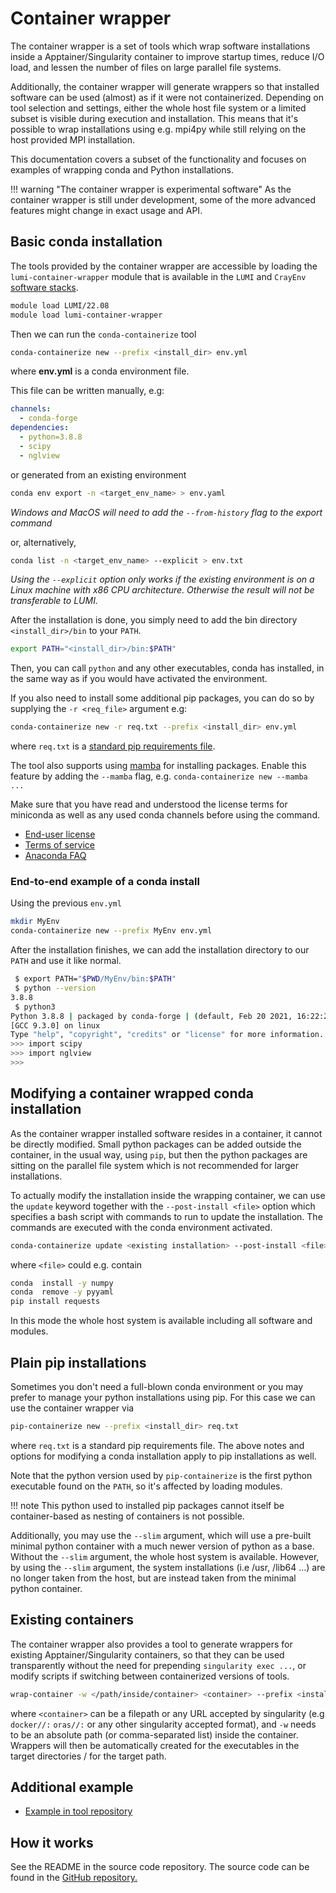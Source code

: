 [softwarestacks]: ../../runjobs/lumi_env/softwarestacks.md

# Container wrapper

The container wrapper is a set of tools which wrap software installations
inside a Apptainer/Singularity container to improve startup times, reduce I/O
load, and lessen the number of files on large parallel file systems.

Additionally, the container wrapper will generate wrappers so that installed
software can be used (almost) as if it were not containerized. Depending on
tool selection and settings, either the whole host file system or a limited
subset is visible during execution and installation. This means that it's
possible to wrap installations using e.g. mpi4py while still relying on the
host provided MPI installation.

This documentation covers a subset of the functionality and focuses on examples
of wrapping conda and Python installations.

!!! warning "The container wrapper is experimental software"
    As the container wrapper is still under development, some of the more
    advanced features might change in exact usage and API.

## Basic conda installation

The tools provided by the container wrapper are accessible by loading the
`lumi-container-wrapper` module that is available in the `LUMI` and `CrayEnv`
[software stacks][softwarestacks].

```bash
module load LUMI/22.08 
module load lumi-container-wrapper
```

Then we can run the `conda-containerize` tool

```bash
conda-containerize new --prefix <install_dir> env.yml
```

where **env.yml** is a conda environment file.

This file can be written manually, e.g:

```yaml
channels:
  - conda-forge
dependencies:
  - python=3.8.8
  - scipy
  - nglview
```

or generated from an existing environment

```bash
conda env export -n <target_env_name> > env.yaml 
```
*Windows and MacOS will need to add the `--from-history` flag to the export command*

or, alternatively,
```bash
conda list -n <target_env_name> --explicit > env.txt
```

*Using the `--explicit` option only works if the existing environment is on a
Linux machine with x86 CPU architecture. Otherwise the result will not be
transferable to LUMI.*

After the installation is done, you simply need to add the bin directory
`<install_dir>/bin` to your `PATH`.

```bash
export PATH="<install_dir>/bin:$PATH"
```

Then, you can call `python` and any other executables, conda has installed, in
the same way as if you would have activated the environment.

If you also need to install some additional pip packages, you can do so by
supplying the `-r <req_file>` argument e.g:

```bash
conda-containerize new -r req.txt --prefix <install_dir> env.yml
```

where `req.txt` is a [standard pip requirements file](https://pip.pypa.io/en/latest/reference/requirements-file-format/).

The tool also supports using [mamba](https://github.com/mamba-org/mamba) for
installing packages. Enable this feature by adding the `--mamba` flag, e.g.
`conda-containerize new --mamba ...`

Make sure that you have read and understood the license terms for miniconda as
well as any used conda channels before using the command.

- [End-user license](https://www.anaconda.com/end-user-license-agreement-miniconda)
- [Terms of service](https://www.anaconda.com/terms-of-service)
- [Anaconda FAQ](https://www.anaconda.com/blog/anaconda-commercial-edition-faq)

### End-to-end example of a conda install

Using the previous `env.yml`

```bash
mkdir MyEnv
conda-containerize new --prefix MyEnv env.yml 
```

After the installation finishes, we can add the installation directory to our
`PATH` and use it like normal.

```bash
 $ export PATH="$PWD/MyEnv/bin:$PATH"
 $ python --version
3.8.8
 $ python3
Python 3.8.8 | packaged by conda-forge | (default, Feb 20 2021, 16:22:27) 
[GCC 9.3.0] on linux
Type "help", "copyright", "credits" or "license" for more information.
>>> import scipy
>>> import nglview
>>> 
```

## Modifying a container wrapped conda installation

As the container wrapper installed software resides in a container, it cannot
be directly modified. Small python packages can be added outside the container,
in the usual way, using `pip`, but then the python packages are sitting on the
parallel file system which is not recommended for larger installations.

To actually modify the installation inside the wrapping container, we can use
the `update` keyword together with the `--post-install <file>` option which
specifies a bash script with commands to run to update the installation. The
commands are executed with the conda environment activated.

```bash
conda-containerize update <existing installation> --post-install <file> 
```

where `<file>` could e.g. contain

```bash
conda  install -y numpy
conda  remove -y pyyaml
pip install requests
```

In this mode the whole host system is available including all software and modules.

## Plain pip installations

Sometimes you don't need a full-blown conda environment or you may prefer to
manage your python installations using pip. For this case we can use the
container wrapper via

```bash
pip-containerize new --prefix <install_dir> req.txt
```

where `req.txt` is a standard pip requirements file. The above notes and
options for modifying a conda installation apply to pip installations as well.

Note that the python version used by `pip-containerize` is the first python
executable found on the `PATH`, so it's affected by loading modules.

!!! note
    This python used to installed pip packages cannot itself be container-based
    as nesting of containers is not possible.  

Additionally, you may use the `--slim` argument, which will use a pre-built
minimal python container with a much newer version of python as a base. Without
the `--slim` argument, the whole host system is available. However, by using
the `--slim` argument, the system installations (i.e /usr, /lib64 ...) are no
longer taken from the host, but are instead taken from the minimal python
container.

## Existing containers

The container wrapper also provides a tool to generate wrappers for existing
Apptainer/Singularity containers, so that they can be used transparently
without the need for prepending `singularity exec ...`, or modify scripts if
switching between containerized versions of tools.

```bash
wrap-container -w </path/inside/container> <container> --prefix <install_dir> 
```

where `<container>` can be a filepath or any URL accepted by singularity (e.g
`docker//:` `oras//:` or any other singularity accepted format), and `-w` needs
to be an absolute path (or comma-separated list) inside the container. Wrappers
will then be automatically created for the executables in the target
directories / for the target path.

## Additional example

- [Example in tool repository](https://github.com/CSCfi/hpc-container-wrapper/blob/master/examples/fftw.md)

## How it works

See the README in the source code repository. The source code can be found in
the [GitHub repository.](https://github.com/CSCfi/hpc-container-wrapper)
